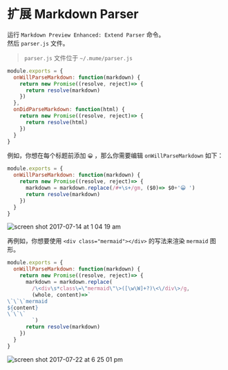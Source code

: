 # 扩展 Markdown Parser

运行 `Markdown Preview Enhanced: Extend Parser` 命令。    
然后 `parser.js` 文件。    

> `parser.js` 文件位于 `~/.mume/parser.js`   


```javascript
module.exports = {
  onWillParseMarkdown: function(markdown) {
    return new Promise((resolve, reject)=> {
      return resolve(markdown)
    })
  },
  onDidParseMarkdown: function(html) {
    return new Promise((resolve, reject)=> {
      return resolve(html)
    })
  }
}
```

例如，你想在每个标题前添加 `😀` ，那么你需要编辑 `onWillParseMarkdown` 如下：  

```javascript
module.exports = {
  onWillParseMarkdown: function(markdown) {
    return new Promise((resolve, reject)=> {
      markdown = markdown.replace(/#+\s+/gm, ($0)=> $0+'😀 ')
      return resolve(markdown)
    })
  }
}
```



![screen shot 2017-07-14 at 1 04 19 am](https://user-images.githubusercontent.com/1908863/28200243-78e1a10a-6830-11e7-836b-2defc528ee07.png)


再例如，你想要使用 `<div class="mermaid"></div>` 的写法来渲染 `mermaid` 图形。  

```javascript
module.exports = {
  onWillParseMarkdown: function(markdown) {
    return new Promise((resolve, reject)=> {
      markdown = markdown.replace(
        /\<div\s*class\=\"mermaid\"\>([\w\W]+?)\<\/div\>/g, 
        (whole, content)=>`
\`\`\`mermaid
${content}
\`\`\`
        `)
      return resolve(markdown)
    })
  }
}
```

![screen shot 2017-07-22 at 6 25 01 pm](https://user-images.githubusercontent.com/1908863/28495177-1a307b18-6f0b-11e7-9bfc-23213d7b2e35.png)
